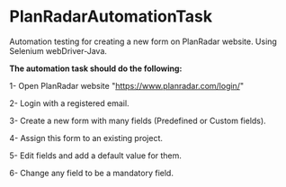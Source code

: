 # PlanRadarAutomationTask
Automation testing for creating a new form on PlanRadar website. Using Selenium webDriver-Java.

**The automation task should do the following:**

1- Open PlanRadar website "https://www.planradar.com/login/"

2- Login with a registered email.

3- Create a new form with many fields (Predefined or Custom fields).

4- Assign this form to an existing project.

5- Edit fields and add a default value for them.

6- Change any field to be a mandatory field.

